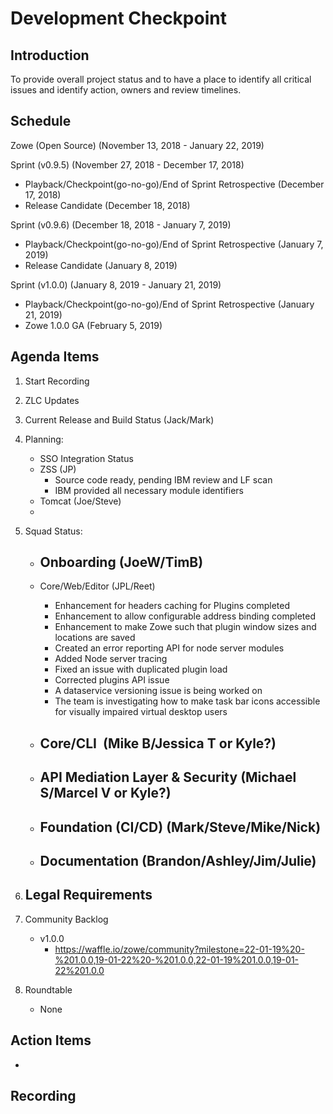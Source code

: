 # Development Checkpoint

Introduction
------------
To provide overall project status and to have a place to identify all critical issues and identify action, owners and review timelines.

Schedule
--------
Zowe (Open Source) (November 13, 2018 - January 22, 2019)

Sprint (v0.9.5) (November 27, 2018 - December 17, 2018)
- Playback/Checkpoint(go-no-go)/End of Sprint Retrospective (December 17, 2018)
- Release Candidate (December 18, 2018)

Sprint (v0.9.6) (December 18, 2018 - January 7, 2019)
- Playback/Checkpoint(go-no-go)/End of Sprint Retrospective (January 7, 2019)
- Release Candidate (January 8, 2019)

Sprint (v1.0.0) (January 8, 2019 - January 21, 2019)
- Playback/Checkpoint(go-no-go)/End of Sprint Retrospective (January 21, 2019)
- Zowe 1.0.0 GA (February 5, 2019)

Agenda Items
------------
1. Start Recording
2. ZLC Updates
3. Current Release and Build Status (Jack/Mark)
4. Planning:
    - SSO Integration Status
    - ZSS (JP)
        - Source code ready, pending IBM review and LF scan
        - IBM provided all necessary module identifiers
    - Tomcat (Joe/Steve)
    -
5. Squad Status:
    - Onboarding (JoeW/TimB)
      - 

    - Core/Web/Editor (JPL/Reet)
      - Enhancement for headers caching for Plugins completed
      - Enhancement to allow configurable address binding completed
      - Enhancement to make Zowe such that plugin window sizes and locations are saved
      - Created an error reporting API for node server modules
      - Added Node server tracing
      - Fixed an issue with duplicated plugin load
      - Corrected plugins API issue
      - A dataservice versioning issue is being worked on
      - The team is investigating how to make task bar icons accessible for visually impaired virtual desktop users

    - Core/CLI  (Mike B/Jessica T or Kyle?)
      -

    - API Mediation Layer & Security (Michael S/Marcel V or Kyle?)
      -
    - Foundation (CI/CD) (Mark/Steve/Mike/Nick)
      -

    - Documentation (Brandon/Ashley/Jim/Julie)
      -
6. Legal Requirements
    -

7. Community Backlog
    - v1.0.0
      - https://waffle.io/zowe/community?milestone=22-01-19%20-%201.0.0,19-01-22%20-%201.0.0,22-01-19%201.0.0,19-01-22%201.0.0
8. Roundtable
    - None

Action Items
------------
-


Recording
-------------------------
